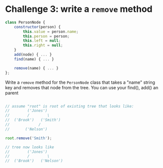 Challenge 3: write a `remove` method
===

```js
class PersonNode {
    constructor(person) {
        this.value = person.name;
        this.person = person;
        this.left = null;
        this.right = null;
    }
    add(node) { ... }
    find(name) { ... }

    remove(name) { ... }
};
```

Write a `remove` method for the `PersonNode` class that
takes a "name" string key and removes that node from the tree.
You can use your find(), add() an parent

```js

// assume "root" is root of existing tree that looks like:
//        ('Jones')
//        /        \
//  ('Brook')   ('Smith')
//             /        
//       ('Nelson')

root.remove('Smith');

// tree now looks like
//        ('Jones')
//        /        \
//  ('Brook')   ('Nelson')

```